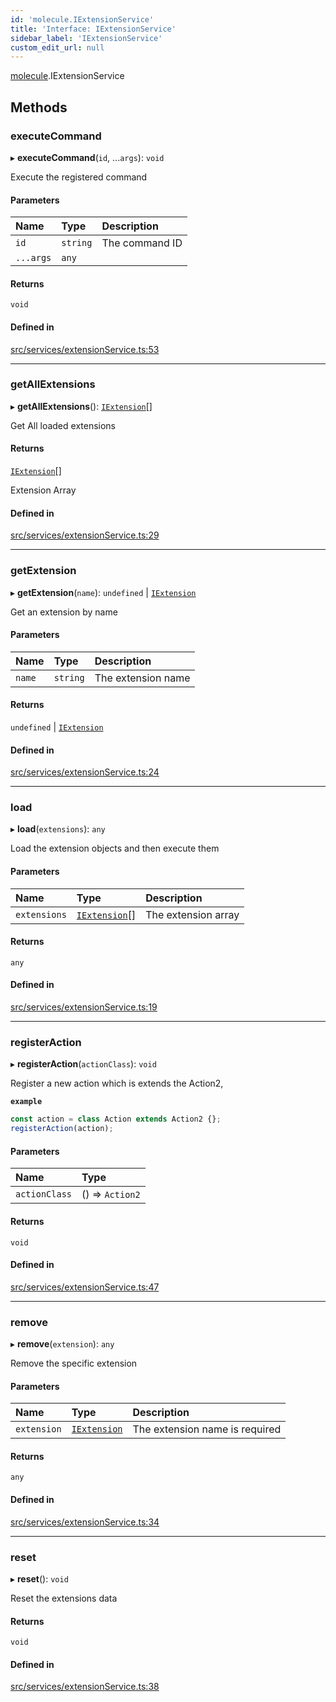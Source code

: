 ```yaml
---
id: 'molecule.IExtensionService'
title: 'Interface: IExtensionService'
sidebar_label: 'IExtensionService'
custom_edit_url: null
---
```


[molecule](../namespaces/molecule).IExtensionService

## Methods

### executeCommand

▸ **executeCommand**(`id`, ...`args`): `void`

Execute the registered command

#### Parameters

| Name      | Type     | Description    |
| :-------- | :------- | :------------- |
| `id`      | `string` | The command ID |
| `...args` | `any`    |                |

#### Returns

`void`

#### Defined in

[src/services/extensionService.ts:53](https://github.com/DTStack/molecule/blob/1b0aa04/src/services/extensionService.ts#L53)

---

### getAllExtensions

▸ **getAllExtensions**(): [`IExtension`](molecule.IExtension)[]

Get All loaded extensions

#### Returns

[`IExtension`](molecule.IExtension)[]

Extension Array

#### Defined in

[src/services/extensionService.ts:29](https://github.com/DTStack/molecule/blob/1b0aa04/src/services/extensionService.ts#L29)

---

### getExtension

▸ **getExtension**(`name`): `undefined` \| [`IExtension`](molecule.IExtension)

Get an extension by name

#### Parameters

| Name   | Type     | Description        |
| :----- | :------- | :----------------- |
| `name` | `string` | The extension name |

#### Returns

`undefined` \| [`IExtension`](molecule.IExtension)

#### Defined in

[src/services/extensionService.ts:24](https://github.com/DTStack/molecule/blob/1b0aa04/src/services/extensionService.ts#L24)

---

### load

▸ **load**(`extensions`): `any`

Load the extension objects and then execute them

#### Parameters

| Name         | Type                                  | Description         |
| :----------- | :------------------------------------ | :------------------ |
| `extensions` | [`IExtension`](molecule.IExtension)[] | The extension array |

#### Returns

`any`

#### Defined in

[src/services/extensionService.ts:19](https://github.com/DTStack/molecule/blob/1b0aa04/src/services/extensionService.ts#L19)

---

### registerAction

▸ **registerAction**(`actionClass`): `void`

Register a new action which is extends the Action2,

**`example`**

```ts
const action = class Action extends Action2 {};
registerAction(action);
```

#### Parameters

| Name          | Type            |
| :------------ | :-------------- |
| `actionClass` | () => `Action2` |

#### Returns

`void`

#### Defined in

[src/services/extensionService.ts:47](https://github.com/DTStack/molecule/blob/1b0aa04/src/services/extensionService.ts#L47)

---

### remove

▸ **remove**(`extension`): `any`

Remove the specific extension

#### Parameters

| Name        | Type                                | Description                    |
| :---------- | :---------------------------------- | :----------------------------- |
| `extension` | [`IExtension`](molecule.IExtension) | The extension name is required |

#### Returns

`any`

#### Defined in

[src/services/extensionService.ts:34](https://github.com/DTStack/molecule/blob/1b0aa04/src/services/extensionService.ts#L34)

---

### reset

▸ **reset**(): `void`

Reset the extensions data

#### Returns

`void`

#### Defined in

[src/services/extensionService.ts:38](https://github.com/DTStack/molecule/blob/1b0aa04/src/services/extensionService.ts#L38)
